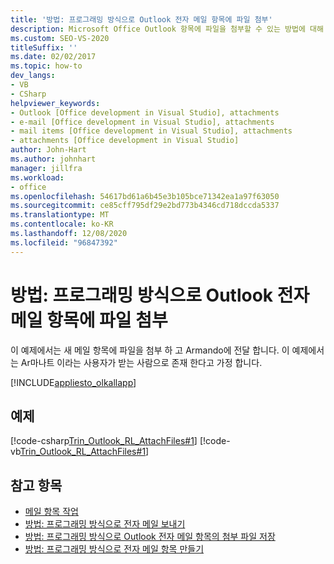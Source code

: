 ```yaml
---
title: '방법: 프로그래밍 방식으로 Outlook 전자 메일 항목에 파일 첨부'
description: Microsoft Office Outlook 항목에 파일을 첨부할 수 있는 방법에 대해 알아봅니다. 이 예제에서는 새 메일 항목에 파일을 첨부 하 고 Armando에 전달 합니다.
ms.custom: SEO-VS-2020
titleSuffix: ''
ms.date: 02/02/2017
ms.topic: how-to
dev_langs:
- VB
- CSharp
helpviewer_keywords:
- Outlook [Office development in Visual Studio], attachments
- e-mail [Office development in Visual Studio], attachments
- mail items [Office development in Visual Studio], attachments
- attachments [Office development in Visual Studio]
author: John-Hart
ms.author: johnhart
manager: jillfra
ms.workload:
- office
ms.openlocfilehash: 54617bd61a6b45e3b105bce71342ea1a97f63050
ms.sourcegitcommit: ce85cff795df29e2bd773b4346cd718dccda5337
ms.translationtype: MT
ms.contentlocale: ko-KR
ms.lasthandoff: 12/08/2020
ms.locfileid: "96847392"
---
```

# <a name="how-to-programmatically-attach-files-to-outlook-email-items"></a>방법: 프로그래밍 방식으로 Outlook 전자 메일 항목에 파일 첨부
  이 예제에서는 새 메일 항목에 파일을 첨부 하 고 Armando에 전달 합니다. 이 예제에서는 Ar마나트 이라는 사용자가 받는 사람으로 존재 한다고 가정 합니다.

 [!INCLUDE[appliesto_olkallapp](../vsto/includes/appliesto-olkallapp-md.md)]

## <a name="example"></a>예제
 [!code-csharp[Trin_Outlook_RL_AttachFiles#1](../vsto/codesnippet/CSharp/Trin_Outlook_RL_AttachFiles/thisaddin.cs#1)]
 [!code-vb[Trin_Outlook_RL_AttachFiles#1](../vsto/codesnippet/VisualBasic/Trin_Outlook_RL_AttachFiles/thisaddin.vb#1)]

## <a name="see-also"></a>참고 항목
- [메일 항목 작업](../vsto/working-with-mail-items.md)
- [방법: 프로그래밍 방식으로 전자 메일 보내기](../vsto/how-to-programmatically-send-e-mail-programmatically.md)
- [방법: 프로그래밍 방식으로 Outlook 전자 메일 항목의 첨부 파일 저장](../vsto/how-to-programmatically-save-attachments-from-outlook-e-mail-items.md)
- [방법: 프로그래밍 방식으로 전자 메일 항목 만들기](../vsto/how-to-programmatically-create-an-e-mail-item.md)
